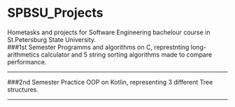 # SPBSU_Projects
Hometasks and projects for Software Engineering bachelour course in St.Petersburg State University.<br>
###1st Semester
Programms and algorithms on C, represtnting long-arithmetics calculator and 5 string sorting algorithms made to compare performance.<br>
<hr>
###2nd Semester
Practice OOP on Kotlin, representing 3 different Tree structures.
<hr>
